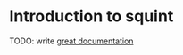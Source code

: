 # Introduction to squint

TODO: write [great documentation](http://jacobian.org/writing/what-to-write/)
